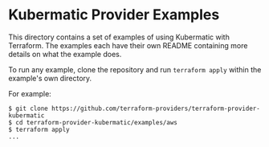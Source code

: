 # Kubermatic Provider Examples

This directory contains a set of examples of using Kubermatic with
Terraform. The examples each have their own README containing more details
on what the example does.

To run any example, clone the repository and run `terraform apply` within
the example's own directory.

For example:

```
$ git clone https://github.com/terraform-providers/terraform-provider-kubermatic
$ cd terraform-provider-kubermatic/examples/aws
$ terraform apply
...
```